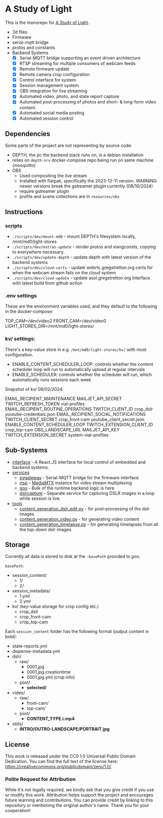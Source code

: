 # A Study of Light

This is the monorepo for [A Study of Light](https://www.youtube.com/@StudyOfLight).

- 3d files
- Firmware
- serial-mqtt bridge
- protos and constants
- Backend Systems
	- [x] Serial-MQTT bridge supporting an event driven architecture
	- [x] RTSP streaming for multiple consumers of webcam feeds
	- [x] Remote firmware update
	- [x] Remote camera crop configuration
	- [x] Control interface for system
	- [x] Session management system
	- [x] OBS integration for live streaming
	- [x] Automated video, photo, and state report capture
	- [x] Automated post-processing of photos and short- & long-form video content.
	- [x] Automated social media posting
	- [x] Automated session control

## Dependencies

Some parts of the project are not representing by source code:
- DEPTH, the pc the backend stack runs on, is a debian installation
- relies on `depth-srv` docker-compose repo being run on same machine (mosquitto)
- OBS
  - Used compositing the live stream
  - Installed with flatpak, specifically the 2023-12-11 version. WARNING: newer versions break the gstreamer plugin currently (08/10/2024)
  - require gstreamer plugin
  - profile and scene collections are in `resources/obs`

## Instructions

### scripts

- `./scripts/dev/mount-md0` - mount DEPTH's filesystem locally, /mnt/md0/light-stores
- `./scripts/dev/extras-update` - render protos and xlangconsts, copying to everywhere necessary.
- `./scripts/dev/update-depth` - update depth with latest version of the backend systems
- `./scripts/dev/cloud-certs` - update webrtc.gregstretton.org certs for when the webcam stream fails on the cloud system
- `./scripts/dev/cloud-update` - update asol.gregstretton.org interface with latest build from github action

### .env settings

These are the environment variables used, and they default to the following in the docker-compose:

TOP_CAM=/dev/video2
FRONT_CAM=/dev/video0
LIGHT_STORES_DIR=/mnt/md0/light-stores/

### kv/ settings:

There's a key-value store in e.g. `/mnt/md0/light-stores/kv/` with most configuration.

- ENABLE_CONTENT_SCHEDULER_LOOP: controls whether the content scheduler loop will run to automatically upload at regular intervals
- ENABLE_SCHEDULER: controls whether the scheduler will run, which automatically runs sessions each week

Snapshot of kv/ 08/02/2024:

EMAIL_RECIPIENT_MAINTENANCE           MAILJET_API_SECRET          TWITCH_REFRESH_TOKEN  vial-profiles
EMAIL_RECIPIENT_ROUTINE_OPERATIONS    TWITCH_CLIENT_ID            crop_dslr             youtube-credentials.json
EMAIL_RECIPIENT_SOCIAL_NOTIFICATIONS  TWITCH_CLIENT_SECRET        crop_front-cam        youtube_client_secret.json
ENABLE_CONTENT_SCHEDULER_LOOP         TWITCH_EXTENSION_CLIENT_ID  crop_top-cam			OBS_LANDSCAPE_URL
MAILJET_API_KEY                       TWITCH_EXTENSION_SECRET     system-vial-profiles

## Sub-Systems

- [interface](interface/) - A React.JS interface for local control of embedded and backend systems.
- [services](services/)
	- [pygateway](services/pygateway/) - Serial-MQTT bridge for the firmware interface
	- [rtsp](services/rtsp/) - [MediaMTX](https://github.com/aler9/mediamtx) instance for video stream multiplexing
	- [goo](services/goo/) - Bulk of the runtime backend logic is here
	- [dslrcapture](services/dslrcapture/) - Separate service for capturing DSLR images in a loop while session is live.
- [tools](tools/)
	- [content_generation_dslr_edit.py](tools/content_generation_dslr_edit.py) - for post-processing of the dslr images
	- [content_generation_video.py](tools/content_generation_video.py) - for generating video content
	- [content_generation_timelapse.py](tools/content_generation_timelapse.py) - for generating timelapses from all the top-down dslr images

## Storage

Currently all data is stored to disk at the `-basePath` provided to _goo_.

`basePath`:
- session_content/
	- 1/
	- 2/
- session_metadata/
	- 1.yml
	- 2.yml
- kv/ (key-value storage for crop config etc.)
	- crop_dslr
	- crop_front-cam
	- crop_top-cam

Each `session_content` folder has the following format (output content in bold):

- state-reports.yml
- dispense-metadata.yml
- dslr/
	- raw/
		- 0001.jpg
		- 0001.jpg.creationtime
		- 0001.jpg.yml (crop info)
	- post/
		- **selected/**
- video/
	- raw/
		- front-cam/
		- top-cam/
	- post/
		- **CONTENT_TYPE.i.mp4**
- stills/
	- **INTRO/OUTRO-LANDSCAPE/PORTRAIT.jpg**

## License

This work is released under the CC0 1.0 Universal Public Domain Dedication. You can find the full text of the license here: https://creativecommons.org/publicdomain/zero/1.0/

### Polite Request for Attribution

While it's not legally required, we kindly ask that you give credit if you use or modify this work. Attribution helps support the project and encourages future learning and contributions. You can provide credit by linking to this repository or mentioning the original author's name. Thank you for your cooperation!